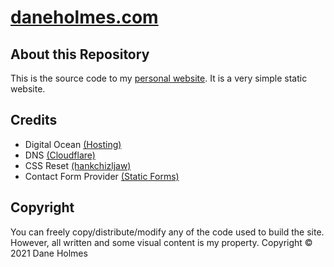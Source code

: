# [daneholmes.com](https://daneholmes.com)
## About this Repository
This is the source code to my [personal website](https://daneholmes.com). It is a very simple static website.

## Credits

* Digital Ocean [(Hosting)](https://digitalocean.com/apps)
* DNS [(Cloudflare)](https://cloudflare.com)
* CSS Reset [(hankchizljaw)](https://github.com/hankchizljaw/modern-css-reset)
* Contact Form Provider [(Static Forms)](https://www.staticforms.xyz)

## Copyright
You can freely copy/distribute/modify any of the code used to build the site. However, all written and some visual content is my property. Copyright © 2021 Dane Holmes